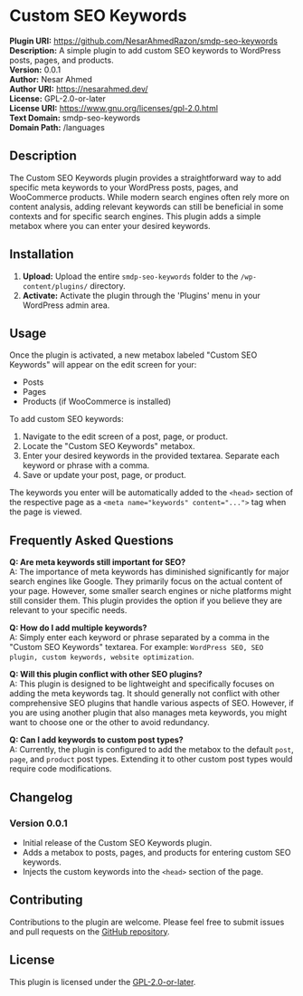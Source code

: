 # Custom SEO Keywords

**Plugin URI:** https://github.com/NesarAhmedRazon/smdp-seo-keywords<br>
**Description:** A simple plugin to add custom SEO keywords to WordPress posts, pages, and products.<br>
**Version:** 0.0.1<br>
**Author:** Nesar Ahmed<br>
**Author URI:** https://nesarahmed.dev/<br>
**License:** GPL-2.0-or-later<br>
**License URI:** https://www.gnu.org/licenses/gpl-2.0.html<br>
**Text Domain:** smdp-seo-keywords<br>
**Domain Path:** /languages<br>

## Description

The Custom SEO Keywords plugin provides a straightforward way to add specific meta keywords to your WordPress posts, pages, and WooCommerce products. While modern search engines often rely more on content analysis, adding relevant keywords can still be beneficial in some contexts and for specific search engines. This plugin adds a simple metabox where you can enter your desired keywords.

## Installation

1.  **Upload:** Upload the entire `smdp-seo-keywords` folder to the `/wp-content/plugins/` directory.<br>
2.  **Activate:** Activate the plugin through the 'Plugins' menu in your WordPress admin area.

## Usage

Once the plugin is activated, a new metabox labeled "Custom SEO Keywords" will appear on the edit screen for your:

* Posts
* Pages
* Products (if WooCommerce is installed)

To add custom SEO keywords:

1.  Navigate to the edit screen of a post, page, or product.
2.  Locate the "Custom SEO Keywords" metabox.
3.  Enter your desired keywords in the provided textarea. Separate each keyword or phrase with a comma.
4.  Save or update your post, page, or product.

The keywords you enter will be automatically added to the `<head>` section of the respective page as a `<meta name="keywords" content="...">` tag when the page is viewed.

## Frequently Asked Questions

**Q: Are meta keywords still important for SEO?**<br>
A: The importance of meta keywords has diminished significantly for major search engines like Google. They primarily focus on the actual content of your page. However, some smaller search engines or niche platforms might still consider them. This plugin provides the option if you believe they are relevant to your specific needs.

**Q: How do I add multiple keywords?**<br>
A: Simply enter each keyword or phrase separated by a comma in the "Custom SEO Keywords" textarea. For example: `WordPress SEO, SEO plugin, custom keywords, website optimization`.

**Q: Will this plugin conflict with other SEO plugins?**<br>
A: This plugin is designed to be lightweight and specifically focuses on adding the meta keywords tag. It should generally not conflict with other comprehensive SEO plugins that handle various aspects of SEO. However, if you are using another plugin that also manages meta keywords, you might want to choose one or the other to avoid redundancy.

**Q: Can I add keywords to custom post types?**<br>
A: Currently, the plugin is configured to add the metabox to the default `post`, `page`, and `product` post types. Extending it to other custom post types would require code modifications.

## Changelog

### Version 0.0.1
* Initial release of the Custom SEO Keywords plugin.
* Adds a metabox to posts, pages, and products for entering custom SEO keywords.
* Injects the custom keywords into the `<head>` section of the page.

## Contributing

Contributions to the plugin are welcome. Please feel free to submit issues and pull requests on the [GitHub repository](https://github.com/NesarAhmedRazon/smdp-seo-keywords).

## License

This plugin is licensed under the [GPL-2.0-or-later](https://www.gnu.org/licenses/gpl-2.0.html).
